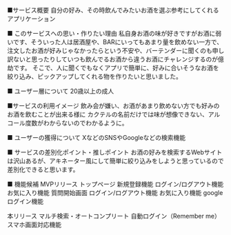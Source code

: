 ■サービス概要
自分の好み、その時飲んでみたいお酒を選ぶ参考にしてくれるアプリケーション

■ このサービスへの思い・作りたい理由
私自身お酒の味が好きですがお酒に弱いです、そういった人は居酒屋や、BARにいってもあまり量を飲めない一方で、注文したお酒が好みじゃなかったらという不安や、バーテンダーに聞くのも申し訳ないと思ったりしていつも飲んでるお酒から違うお酒にチャレンジするのが億劫です。
そこで、人に聞くでもなくアプリで簡単に、好みに合いそうなお酒を絞り込み、ピックアップしてくれる物を作りたいと思いました。

■ ユーザー層について
20歳以上の成人

■サービスの利用イメージ
飲み会が嫌い、お酒があまり飲めない方でも好みのお酒を飲むことが出来る様に
カクテルの名前だけでは味が想像できない、アルコール度数がわからないのでわかるように。

■ ユーザーの獲得について
XなどのSNSやGoogleなどの検索機能

■ サービスの差別化ポイント・推しポイント
お酒の好みを検索するWebサイトは沢山あるが、アキネーター風にして簡単に絞り込みをしようと思っているので差別化できると思います。

■ 機能候補
MVPリリース
トップページ
新規登録機能
ログイン/ログアウト機能
お気に入り機能
質問開始画面
ログイン/ログアウト機能
お気に入り機能
googleログイン機能

本リリース
マルチ検索・オートコンプリート
自動ログイン（Remember me）
スマホ画面対応機能

